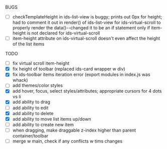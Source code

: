 BUGS
- [ ] checkTemplateHeight in ids-list-view is buggy; prints out 0px for height; had to comment it out in render() of ids-list-view for ids-virtual-scroll to properly render the data()--changed it to be an if statement only if item-height is not declared for ids-virtual-scroll
- [ ] item-height attribute on ids-virtual-scroll doesn't even affect the height of the list items

TODO
- [ ] fix virtual scroll item-height
- [x] fix height of toolbar (replaced ids-card wrapper w div)
- [x] fix ids-toolbar items iteration error (export modules in index.js was whack)
- [ ] add themes/color styles
- [x] add hover, focus, select styles/attributes; appropriate cursors for 4 dots vs li
- [x] add ability to drag
- [ ] add ability to edit
- [x] add ability to delete
- [x] add ability to move list items up/down
- [ ] add ability to create new item
- [ ] when dragging, make draggable z-index higher than parent container/toolbar
- [ ] merge w main, check if any conflicts w tims changes 